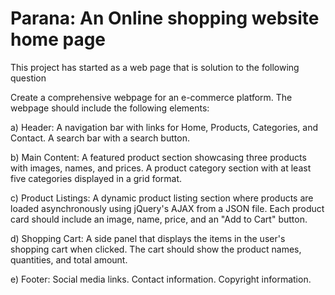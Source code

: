 <h1>Parana: An Online shopping website home page </h1>
<p>This project has started as a web page that is solution to the following question</p>
<p> Create a comprehensive webpage for an e-commerce platform. The webpage should include the following elements:</p>
<p>a) Header: A navigation bar with links for Home, Products, Categories, and Contact. A search bar with a search button.</p>
<p>b) Main Content: A featured product section showcasing three products with images, names, and prices. A product category section with at least five categories displayed in a grid format.</p>
<p>c) Product Listings: A dynamic product listing section where products are loaded asynchronously using jQuery's AJAX from a JSON file. Each product card should include an image, name, price, and an "Add to Cart" button.</p>
<p>d) Shopping Cart: A side panel that displays the items in the user's shopping cart when clicked. The cart should show the product names, quantities, and total amount.</p>
<p>e) Footer: Social media links. Contact information. Copyright information.</p>
